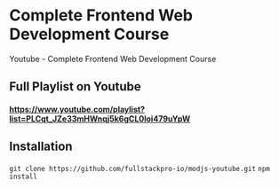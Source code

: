 # Complete Frontend Web Development Course

Youtube - Complete Frontend Web Development Course

## Full Playlist on Youtube

#### https://www.youtube.com/playlist?list=PLCqt_JZe33mHWnqj5k6gCL0loi479uYpW

## Installation

`git clone https://github.com/fullstackpro-io/modjs-youtube.git`
`npm install`
